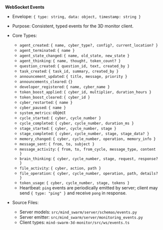 **WebSocket Events**

- Envelope: `{ type: string, data: object, timestamp: string }`
- Purpose: Consistent, typed events for the 3D monitor client.

- Core Types:
  - `agent_created`: `{ name, cyber_type?, config?, current_location? }`
  - `agent_terminated`: `{ name }`
  - `agent_state_changed`: `{ name, old_state, new_state }`
  - `agent_thinking`: `{ name, thought, token_count? }`
  - `question_created`: `{ question_id, text, created_by }`
  - `task_created`: `{ task_id, summary, created_by }`
  - `announcement_updated`: `{ title, message, priority }`
  - `announcements_cleared`: `{}`
  - `developer_registered`: `{ name, cyber_name }`
  - `token_boost_applied`: `{ cyber_id, multiplier, duration_hours }`
  - `token_boost_cleared`: `{ cyber_id }`
  - `cyber_restarted`: `{ name }`
  - `cyber_paused`: `{ name }`
  - `system_metrics`: object
  - `cycle_started`: `{ cyber, cycle_number }`
  - `cycle_completed`: `{ cyber, cycle_number, duration_ms }`
  - `stage_started`: `{ cyber, cycle_number, stage }`
  - `stage_completed`: `{ cyber, cycle_number, stage, stage_data? }`
  - `memory_changed`: `{ cyber, cycle_number, operation, memory_info }`
  - `message_sent`: `{ from, to, subject }`
  - `message_activity`: `{ from, to, from_cycle, message_type, content }`
  - `brain_thinking`: `{ cyber, cycle_number, stage, request, response? }`
  - `file_activity`: `{ cyber, action, path }`
  - `file_operation`: `{ cyber, cycle_number, operation, path, details? }`
  - `token_usage`: `{ cyber, cycle_number, stage, tokens }`
  - Heartbeat: `ping` events are periodically emitted by server; client may send `{ type: "ping" }` and receive `pong` in response.

- Source Files:
  - Server models: `src/mind_swarm/server/schemas/events.py`
  - Server emitter: `src/mind_swarm/server/monitoring_events.py`
  - Client types: `mind-swarm-3d-monitor/src/ws/events.ts`
